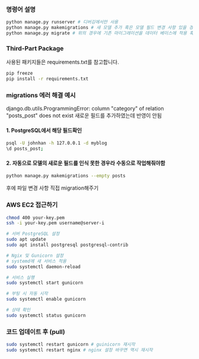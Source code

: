 ### 명령어 설명

```bash
python manage.py runserver # 디버깅에서만 사용
python manage.py makemigrations # 새 모델 추가 혹은 모델 필드 변경 사항 있을 경우
python manage.py migrate # 위의 경우에 기존 마이그레이션을 데이터 베이스에 적용 혹은 샤ㅐ로운 데이터 베이스에서 기존 마이그레이션을 적용할 경우
```

### Third-Part Package

사용된 패키지들은 requirements.txt를 참고합니다.

```bash
pip freeze
pip install -r requirements.txt
```

### migrations 에러 해결 예시

django.db.utils.ProgrammingError: column "category" of relation "posts_post" does not exist
새로운 필드를 추가하였는데 반영이 안됨

#### 1. PostgreSQL에서 해당 필드확인

```bash
psql -U johnhan -h 127.0.0.1 -d myblog
\d posts_post;
```

#### 2. 자동으로 모델의 새로운 필드를 인식 못한 경우라 수동으로 작업해줘야함

```bash
python manage.py makemigrations --empty posts
```

후에 파일 변경 사항 직접 migration해주기

### AWS EC2 접근하기

```bash
chmod 400 your-key.pem
ssh -i your-key.pem username@server-i

# 서버 PostgreSQL 설정
sudo apt update
sudo apt install postgresql postgresql-contrib

# Ngix 및 Gunicorn 설정
# systemd에 새 서비스 적용
sudo systemctl daemon-reload

# 서비스 실행
sudo systemctl start gunicorn

# 부팅 시 자동 시작
sudo systemctl enable gunicorn

# 상태 확인
sudo systemctl status gunicorn
```

### 코드 업데이트 후 (pull)

```bash
sudo systemctl restart gunicorn # guinicorn 재시작
sudo systemctl restart nginx # nginx 설정 바꾸면 역시 재시작
```
